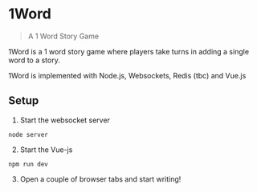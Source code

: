 # 1Word

> A 1 Word Story Game

1Word is a 1 word story game where players take turns in adding a single word to a story.

1Word is implemented with Node.js, Websockets, Redis (tbc) and Vue.js

## Setup

1. Start the websocket server 
```
node server
```

2. Start the Vue-js 
```
npm run dev
```

3. Open a couple of browser tabs and start writing!
